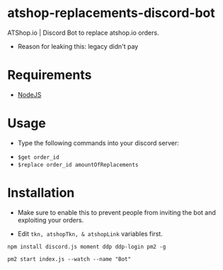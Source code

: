 # atshop-replacements-discord-bot
ATShop.io | Discord Bot to replace atshop.io orders.
- Reason for leaking this: legacy didn't pay

# Requirements
  - [NodeJS](https://nodejs.org/en/download/)

# Usage
  - Type the following commands into your discord server:
   * `$get order_id`
   * `$replace order_id amountOfReplacements`

# Installation

- Make sure to enable this to prevent people from inviting the bot and exploiting your orders.
[](https://i.imgur.com/gbDDDKu.png)

- Edit `tkn, atshopTkn, & atshopLink` variables first.

```
npm install discord.js moment ddp ddp-login pm2 -g

pm2 start index.js --watch --name "Bot"
```
